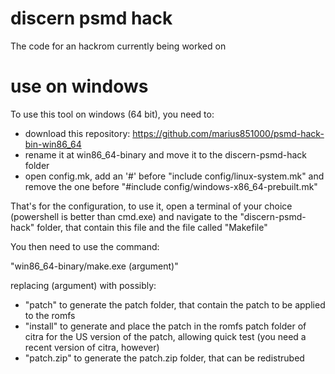 # discern psmd hack
The code for an hackrom currently being worked on

# use on windows
To use this tool on windows (64 bit), you need to:
- download this repository: https://github.com/marius851000/psmd-hack-bin-win86_64
- rename it at win86_64-binary and move it to the discern-psmd-hack folder
- open config.mk, add an '#' before "include config/linux-system.mk" and remove the one before "#include config/windows-x86_64-prebuilt.mk"

That's for the configuration, to use it, open a terminal of your choice (powershell is better than cmd.exe) and navigate to the "discern-psmd-hack" folder, that contain this file and the file called "Makefile"

You then need to use the command:

"win86_64-binary/make.exe (argument)"

replacing (argument) with possibly:

- "patch" to generate the patch folder, that contain the patch to be applied to the romfs
- "install" to generate and place the patch in the romfs patch folder of citra for the US version of the patch, allowing quick test (you need a recent version of citra, however)
- "patch.zip" to generate the patch.zip folder, that can be redistrubed
